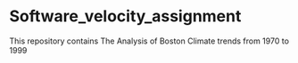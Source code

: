# Software_velocity_assignment
This repository contains The Analysis of Boston Climate trends from 1970 to 1999
